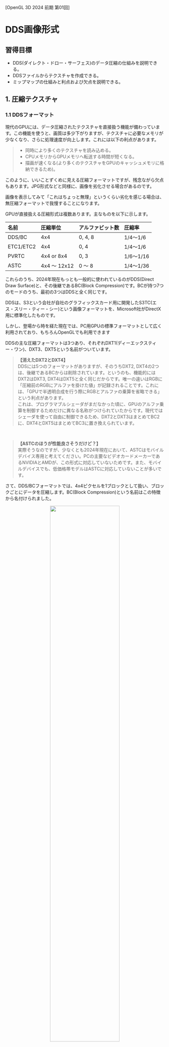 [OpenGL 3D 2024 前期 第01回]

# DDS画像形式

## 習得目標

* DDS(ダイレクト・ドロー・サーフェス)のデータ圧縮の仕組みを説明できる。
* DDSファイルからテクスチャを作成できる。
* ミップマップの仕組みと利点および欠点を説明できる。

## 1. 圧縮テクスチャ

### 1.1 DDSフォーマット

現代のGPUには、データ圧縮されたテクスチャを直接扱う機能が備わっています。この機能を使うと、画質は多少下がりますが、テクスチャに必要なメモリが少なくなり、さらに処理速度が向上します。これには以下の利点があります。

>* 同時により多くのテクスチャを読み込める。
>* CPUメモリからGPUメモリへ転送する時間が短くなる。
>* 描画が速くなる(より多くのテクスチャをGPUのキャッシュメモリに格納できるため)。

このように、いいことずくめに見える圧縮フォーマットですが、残念ながら欠点もあります。JPG形式などと同様に、画像を劣化させる場合があるのです。

画像を表示してみて「これはちょっと無理」というくらい劣化を感じる場合は、無圧縮フォーマットで我慢することになります。

<div style="page-break-after: always"></div>

GPUが直接扱える圧縮形式は複数あります。主なものを以下に示します。

| 名前      | 圧縮単位      | アルファビット数 | 圧縮率 |
|:----------|:-------------|:----------------|:-------|
| DDS/BC    | 4x4          | 0, 4, 8         | 1/4～1/6 |
| ETC1/ETC2 | 4x4          | 0, 4            | 1/4～1/6 |
| PVRTC     | 4x4 or 8x4   | 0, 3            | 1/6～1/16 |
| ASTC      | 4x4 ～ 12x12 | 0 ～ 8          | 1/4～1/36 |

これらのうち、2024年現在もっとも一般的に使われているのがDDS(Direct Draw Surface)と、その後継であるBC(Block Compression)です。BCが持つ7つのモードのうち、最初の3つはDDSと全く同じです。

DDSは、S3という会社が自社のグラフィックスカード用に開発したS3TC(エス・スリー・ティー・シー)という画像フォーマットを、Microsoft社がDirectX用に標準化したものです。

しかし、登場から時を経た現在では、PC用GPUの標準フォーマットとして広く利用されており、もちろんOpenGLでも利用できます

DDSの主な圧縮フォーマットは3つあり、それぞれDXT1(ディーエックスティー・ワン)、DXT3、DXT5という名前がついています。

>**【消えたDXT2とDXT4】**<br>
>DDSには5つのフォーマットがありますが、そのうちDXT2, DXT4の2つは、後継であるBCからは削除されています。というのも、機能的にはDXT2はDXT3, DXT4はDXT5と全く同じだからです。唯一の違いはRGBに「圧縮前のRGBにアルファを掛けた値」が記録されることです。これには、「GPUで半透明合成を行う際にRGBとアルファの乗算を省略できる」という利点があります。<br>
>これは、プログラマブルシェーダがまだなかった頃に、GPUのアルファ乗算を制御するためだけに異なる名称がつけられていたからです。現代ではシェーダを使って自由に制御できるため、DXT2とDXT3はまとめてBC2に、DXT4とDXT5はまとめてBC3に置き換えられています。

<br>

>**【ASTCのほうが性能良さそうだけど？】**<br>
>実際そうなのですが、少なくとも2024年現在において、ASTCはモバイルデバイス専用と考えてください。PCの主要なビデオカードメーカーであるNVIDIAとAMDが、この形式に対応していないためです。また、モバイルデバイスでも、低価格帯モデルはASTCに対応していないことが多いです。

<div style="page-break-after: always"></div>

さて、DDS/BCフォーマットでは、4x4ピクセルを1ブロックとして扱い、ブロックごとにデータを圧縮します。BC(Block Compression)という名前はこの特徴から名付けられました。
  
<p align="center">
<img src="images/tips_02_image1.png" width="66%" /><br>
https://www.webtech.co.jp/blog/optpix_labs/format/4569/
</p>

次の図ように、各ブロックはRGB成分とアルファ成分に分けて圧縮されます。
  
<p align="center">
<img src="images/tips_02_image2.png" width="66%" /><br>
https://www.webtech.co.jp/blog/optpix_labs/format/4569/
</p>

RGB成分の圧縮では、まずブロックを代表する色を2つ抽出し、これを16ビットカラーに圧縮します。この2色を線形補間して2つの中間色を作り出し、各ピクセルデータは、4色のうち最も近い色の番号で置き換えられます。

このような仕組みになっているため、4x4の中に主要な色が3色以上含まれていると正しい色を復元できなくなってしまいます。また、24ビットカラーを16ビットカラーに圧縮するため、微妙な色合いの再現は苦手です。

<p align="center">
<img src="images/tips_02_image3.png" width="66%" /><br>
https://techblog.sega.jp/entry/2016/12/26/100000
</p>

また、DXT1は中間色の片方を透明色にすることができ、限定的ながらアルファ成分を扱えます(透明か不透明かの二択)。しかし、徐々に薄くなっていく、濃くなっていくという表現はできません。これらの表現が必要な場合はDXT3とDXT5を使います。

DXT3とDXT5は、RGB成分についてはDXT1と変わりませんが、アルファ成分もブロック圧縮して保存する点が異なります。

DXT3では0.0～1.0を16等分した16色を使用し、アルファ値を最も近い色の番号で置き換えます。

DXT5ではDXT1のように2つの代表色を抽出し、この2色を線形補間して6つの中間色を作ります。ただし、カラー圧縮は行われません(8ビットのままです)。そして、各ピクセルデータを8色のうち最も近い色の番号で置き換えます。

| 種類 | アルファ成分の扱い | 32ビット画像に対する圧縮率 |
|:----:|:-----|:-:|
| DXT1 | 2段階(透明か不透明かの二択) | 1/8 |
| DXT3 | 16段階(0.0～1.0の間の等分)  | 1/4 |
| DXT5 | 8段階(代表2色と中間6色)     | 1/4 |

DXT1は透明度の対応が限定的なため、アルファが不要な一枚絵や、図形の境界がくっきりしているフォント、デカール画像などに適しています。

DXT5は1ブロック中には8段階しか扱えませんが、ブロック単位で代表色を指定できるため、透明度がゆるやかに変化する画像に適しています。ほとんどのアルファあり画像はこの形式が合います。

DXT3は1ブロック中で16段階の透明度を扱えるため、せまい範囲で透明度が急激に変化する画像に適しています。図形の境界にアンチエイリアスを伴うフォントやアイコン画像にはこの形式が合っています。

### 1.2 DDSヘッダ構造体を定義する

DDSファイルもTGAファイルと同様に、ファイルの先頭部分に画像情報が格納されています。この情報のことを「DDSヘッダ」といいます。DDSファイルを読み込むには、最初にDDSヘッダを読み込んで内容を解析する必要があります。

そこで、DDSヘッダを表す構造体を定義します。プロジェクトの`Src/Engine`フォルダに
`dds.h`(ディーディーエス・エイチ)という名前のヘッダファイルを追加してください。<br>
追加したファイルを開き、次のプログラムを追加してください。

```diff
+/**
+* @file dds.h
+*/
+#ifndef DDS_H_INCLUDED
+#define DDS_H_INCLUDED
+#include "glad/glad.h"
+#include <cstdint>
+
+/**
+* DDSファイルからテクスチャを作成する
+*
+* @param filename  DDSファイル名
+*
+* @retval 0以外 作成したテクスチャの管理番号
+* @retval 0     作成失敗
+*/
+GLuint LoadDDS(const char* filename);
+
+/**
+* 画像のピクセル形式
+*/
+struct DDS_PIXEL_FORMAT
+{
+  uint32_t size;         // この構造体のバイト数(32)
+  uint32_t flags;        // 画像に含まれるデータの種類を示すフラグ
+  uint32_t fourCC;       // 画像フォーマットを示すFOURCC
+  uint32_t rgbBitCount;  // 1ピクセルのビット数
+  uint32_t redBitMask;   // 赤要素が使う部分を示すビット
+  uint32_t greenBitMask; // 緑要素が使う部分を示すビット
+  uint32_t blueBitMask;  // 青要素が使う部分を示すビット
+  uint32_t alphaBitMask; // 透明要素が使う部分を示すビット
+};
+
+/**
+* DDSファイルヘッダ
+*/
+struct DDS_HEADER
+{
+  uint32_t size;              // この構造体のバイト数(124)
+  uint32_t flags;             // どのパラメータが有効かを示す基本フラグ
+  uint32_t height;            // 画像の高さ(ピクセル数)
+  uint32_t width;             // 画像の幅(ピクセル数)
+  uint32_t pitchOrLinearSize; // 横のバイト数または画像1枚のバイト数
+  uint32_t depth;             // 画像の奥行き(枚数)(3次元テクスチャ等で使用)
+  uint32_t mipmapCount;       // 含まれているミップマップレベル数
+  uint32_t reserved1[11];     // (将来のために予約されている)
+  DDS_PIXEL_FORMAT ddspf;     // 画像のピクセル形式
+  uint32_t caps[4];           // 画像の特性を示すフラグ
+  uint32_t reserved2;         // (将来のために予約されている)
+};
+
+#endif // DDS_H_INCLUDED
```

DDSヘッダを表すために、`DDS_HEADER`(ディーディーエス・ヘッダ)という名前の構造体を定義しました。

それから、`DDS_HEADER`には「画像のピクセル形式を表す領域」があります。この部分を表す構造体として、`DDS_PIXEL_FORMAT`(ディーディーエス・ピクセル・フォーマット)を定義しました。

>**【なぜ構造体の名前が大文字なの？】**<br>
>それは、これらの構造体はMicrosoftが定義したものが元になっているからです。名前を合わせておくと、検索したときに見つけやすくなります。

DDSヘッダには複数のフラグ領域があり、それぞれが画像の異なる属性を表します。<br>
例えば`DDS_HEADER::flags`(フラッグス)は、ファイルにどのような基本データが含まれるかを表します。

また、`DDS_HEADER::caps`(キャップス)は、ファイルに格納されている画像の種類や枚数を表します。`DDS_PIXEL_FORMAT::flags`は、`DDSPixelFoamat`のどのパラメータが有効かを表します。

これらのフラグには、意味が重複する情報が含まれることがあります。そのような場合、仕様ではどちらもフラグをセットすることになっています。しかし、一部のテクスチャ圧縮ツールはいずれかしかセットしないことがあるため、注意が必要です。

### 1.3 DDSヘッダで使われるフラグを定義する

プログラムを見やすくするため、これらのフラグが取りうる値を定義します。<br>
まず`DDS_HEADER::flags`に設定される「基本フラグ」から定義しましょう。`DDS_HEADER`
構造体の定義の下に、次のプログラムを追加してください。

```diff
   uint32_t caps[4];           // 画像の特性を示すフラグ
   uint32_t reserved2;         // (将来のために予約されている)
 };
+
+// 基本フラグ
+constexpr uint32_t DDSD_CAPS        = 0x00'0001; // capsが有効(必須)
+constexpr uint32_t DDSD_HEIGHT      = 0x00'0002; // widthが有効(必須)
+constexpr uint32_t DDSD_WIDTH       = 0x00'0004; // heightが有効(必須)
+constexpr uint32_t DDSD_PITCH       = 0x00'0008; // pitchOrLinearSizeのpitchが有効
+constexpr uint32_t DDSD_PIXELFORMAT = 0x00'1000; // ddspfが有効(必須)
+constexpr uint32_t DDSD_MIPMAPCOUNT = 0x02'0000; // mipmapCountが有効
+constexpr uint32_t DDSD_LINEARSIZE  = 0x08'0000; // pitchOrLinearSizeのlinearSizeが有効
+constexpr uint32_t DDSD_DEPTH       = 0x80'0000; // depthが有効

 #endif // DDS_H_INCLUDED
```

このように、基本フラグはDDSヘッダのどのメンバが有効かを表します。なお、名前の先頭にある`DDSD`は、`DDS descriptor`(DDSデスクリプタ, 「DDS記述子」という意味)の短縮形です。

次に、`DDSheader::caps`に設定されるフラグを定義します。`DDSD_DEPTH`フラグの定義の下に、次のプログラムを追加してください。

```diff
 constexpr uint32_t DDSD_MIPMAPCOUNT = 0x02'0000; // mipmapCountが有効
 constexpr uint32_t DDSD_LINEARSIZE  = 0x08'0000; // pitchOrLinearSizeのlinearSizeが有効
 constexpr uint32_t DDSD_DEPTH       = 0x80'0000; // depthが有効
+
+// 画像特性フラグ1
+constexpr uint32_t DDSCAPS_TEXTURE = 0x00'1000; // テクスチャである(必須)
+constexpr uint32_t DDSCAPS_MIPMAP  = 0x40'0000; // ミップマップが格納されている
+constexpr uint32_t DDSCAPS_COMPLEX = 0x00'0008; // 二枚以上のサーフェスが格納されている
+
+// 画像特性フラグ2
+constexpr uint32_t DDSCAPS2_CUBEMAP = 0x00'0200; // キューブマップテクスチャが格納されている
+constexpr uint32_t DDSCAPS2_VOLUME  = 0x20'0000; // ボリュームテクスチャが格納されている

 #endif // DDS_H_INCLUDED
```

画像特性フラグは、格納されている画像の種類や枚数の概要を表します。名前の先頭にある
`DDSCAPS`は、`DDS caps`(DDSキャプス, 「DDS特性」という意味)を意味します。

あと一つ、ピクセル形式に関するフラグを定義します。`DDS_PIXEL_FORMAT`構造体の定義の下に、次のプログラムを追加してください。

```diff
   uint32_t blueBitMask;  // 青要素が使う部分を示すビット
   uint32_t alphaBitMask; // 透明要素が使う部分を示すビット
 };
+
+// ピクセル形式フラグ
+constexpr uint32_t DDPF_ALPHAPIXELS = 0x01;   // alphaBitMaskが有効
+constexpr uint32_t DDPF_ALPHA       = 0x02;   // alphaBitMaskが有効(RGBのBitMaskは無効)
+constexpr uint32_t DDPF_FOURCC      = 0x04;   // fourCCが有効(BitMaskは無効)
+constexpr uint32_t DDPF_RGB         = 0x40;   // RGBのBitMaskが有効
+constexpr uint32_t DDPF_LUMINANCE = 0x2'0000; // redBitMaskが有効(GBのBitMaskは無効)

 /**
 * DDSファイルヘッダ
```

ピクセル形式フラグは、`DDS_PIXEL_FORMAT`のどのメンバが有効かを表します。名前の先頭にある`DDPF`は`Direct Draw Pixel Format`(ダイレクト・ドロー・ピクセル・フォーマット)の短縮形です。

`DDS_PIXEL_FORMAT`構造体は、以下の2つのうちどちらかの方法でピクセル形式を表します。

>* `fourCC`(フォー・シーシー)メンバによる圧縮フォーマットの指定
>* ビットマスクメンバによる無圧縮フォーマットの指定

今回は「圧縮フォーマット」に絞ってDDSの読み込み処理を作成します。DDSファイルに対応する利点は圧縮フォーマットにあるからです。

なお、`fourCC`は`four Character Code`(フォー・キャラクタ・コード)の短縮形で、<br>
「4文字で表されるデータ種別」を意味します。

例えば、DXT1形式に対応するfourCCは<br>
&emsp;`D`=0x44 `X`=0x58 `T`=0x54 `1`=0x31<br>
を連結した`0x31545844`です。

>**【無圧縮フォーマットに対応するべき？】**<br>
>無圧縮形式のDDSを読み込めると「すべてのテクスチャファイルをDDSに統一できる」という利点が得られます。TGA関係のコードを削除できるため、テクスチャを読み込むプログラムが分かりやすくなるはずです。また、2つ以上の形式が混在していると、どちらを使うべきか迷ったり、使うべき形式を間違えることが考えられますが、DDSに統一できれば、そのような混乱やミスを減らせる可能性があります。<br>
>ただ、無圧縮形式を必要とするのはUIがほとんどです。基本はDDS、UIはTGAというように使い分ければ、形式を間違えることは防げるでしょう。

### 1.4 DDPixelFormatを読み込む関数を定義する

それでは、DDSファイルの読み込みを実装していきましょう。プロジェクトの`Src/Engine`<br>
フォルダに`dds.cpp`という名前のCPPファイルを追加してください。追加したファイルを開き、次のプログラムを追加してください。

```diff
+/**
+* @file dds.cpp
+*/
+#include "dds.h"
+#include "Debug.h"
+#include <filesystem>
+#include <fstream>
+#include <memory>
+
+namespace {
+
+/**
+* バイト列から数値を復元する
+*
+* @param p バイト列へのポインタ
+*
+* @return 復元した数値
+*/
+uint32_t Get(const char* buf)
+{
+  const uint8_t* p = reinterpret_cast<const uint8_t*>(buf);
+  return p[0] + (p[1] << 8UL) + (p[2] << 16UL) + (p[3] << 24UL);
+}
+
+} // unnamed namespace
```

`Get`関数は`char`配列の先頭4バイトを`uint32_t`型の数値として取り出します。TGAファイルヘッダの読み込みと同様に、ファイルは`char`配列として読み出されます。そのため、`char`配列から元の数値を復元す必要があります。

DDSファイルの数値はすべて`uint32_t`なので、4バイトのデータを合成する必要があります。ただ、DDSヘッダから取り出す必要のある数値は19個もあるため、数値を復元するたびに合成式を書くのは無駄すぎます。

そこで、関数として定義することにしました。また、`Get`という関数名は普遍的すぎるため、関数名が重複する可能性があります。万が一を考えて、ファイル外から名前を見えなくするために無名名前空間の中に入れています。

それでは、`Get`関数を使ってピクセル形式を読み込みましょう。<br>
関数名は`ReadDDSPixelFormat`(リード・ディーディーエス・ピクセル・フォーマット)とします。無名名前空間の下に、次のプログラムを追加してください。

```diff
   const uint8_t* p = reinterpret_cast<const uint8_t*>(buf);
   return p[0] + (p[1] << 8UL) + (p[2] << 16UL) + (p[3] << 24UL);
 }
+
+/**
+* バッファからピクセル形式を読み出す
+*
+* @param buf 読み出し元バッファ
+*
+* @return ピクセル形式を表すDDS_PIXEL_FORMAT構造体
+*/
+DDS_PIXEL_FORMAT ReadDDSPixelFormat(const char* buf)
+{
+  DDS_PIXEL_FORMAT tmp = {};
+  tmp.size = Get(buf + 0);
+  tmp.flags = Get(buf + 4);
+  tmp.fourCC = Get(buf + 8);
+  tmp.rgbBitCount = Get(buf + 12);
+  tmp.redBitMask = Get(buf + 16);
+  tmp.greenBitMask = Get(buf + 20);
+  tmp.blueBitMask = Get(buf + 24);
+  tmp.alphaBitMask = Get(buf + 28);
+  return tmp;
+}

 } // unnamed namespace
```

今回定義した構造体は、DDSファイルのバイト配置と順序を合わせてあります。そのため、先頭から順番に、4バイト単位で読み込めばすべてのデータを復元することができます。

### 1.5 DDS_HEADERを読み込む関数を定義する

次に、`DDS_HEADER`を読み込む関数を定義します。<br>
関数名は`ReadDDSHeader`(リード・ディーディーエス・ヘッダ)とします。
`ReadDDSPixelFormat`関数の定義の下に、次のプログラムを追加してください。

```diff
   tmp.alphaBitMask = Get(buf + 28);
   return tmp;
 }
+
+/**
+* バッファからDDSヘッダを読み出す
+*
+* @param buf 読み出し元バッファ
+*
+* @return DDSヘッダを表すDDS_HEADER構造体
+*/
+DDS_HEADER ReadDDSHeader(const char* buf)
+{
+  DDS_HEADER tmp = {};
+  tmp.size = Get(buf + 0);
+  tmp.flags = Get(buf + 4);
+  tmp.height = Get(buf + 8);
+  tmp.width = Get(buf + 12);
+  tmp.pitchOrLinearSize = Get(buf + 16);
+  tmp.depth = Get(buf + 20);
+  tmp.mipmapCount = Get(buf + 24);
+  for (int i = 0; i < 11; ++i) {
+    tmp.reserved1[i] = Get(buf + 28 + i * 4);
+  }
+  tmp.ddspf = ReadDDSPixelFormat(buf + 72);
+  for (int i = 0; i < 4; ++i) {
+    tmp.caps[i] = Get(buf + 104 + i * 4);
+  }
+  tmp.reserved2 = Get(buf + 120);
+  return tmp;
+}

 } // unnamed namespace
```

`reserved1`(リザーブド・ワン)と`caps`(キャプス)は配列なので、forを使って読み込みを行っています。

### 1.6 LoadDDS関数を定義する

作成した関数を使って、DDSファイルを読み込みましょう。無名名前空間の閉じカッコの下に、次のプログラムを追加してください。

```diff
   tmp.reserved2 = Get(buf + 120);
   return tmp;
 }

 } // unnamed namespace
+
+/**
+* DDSファイルからテクスチャを作成する
+*/
+GLuint LoadDDS(const char* filename)
+{
+  // ファイルを開く
+  std::ifstream ifs(filename, std::ios_base::binary);
+  if ( ! ifs) {
+    LOG_ERROR("%sを開けません", filename);
+    return 0; // 作成失敗
+  }
+
+  // ファイルの先頭部分を読み込む
+  char buf[128];
+  ifs.read(buf, 128);
+  if (buf[0] != 'D' || buf[1] != 'D' || buf[2] != 'S' || buf[3] != ' ') {
+    LOG_ERROR("%sはDDSファイルではありません", filename);
+    return 0; // 作成失敗
+  }
+
+  // DDSヘッダを取り出す
+  const DDS_HEADER header = ReadDDSHeader(buf + 4);
+  if (header.size != 124) {
+    LOG_ERROR("%sは未対応のDDSファイルです", filename);
+    return 0; // 作成失敗
+  }
+}
```

ファイルを開くことができたら、ファイルの先頭128バイトを読み込み、先頭4バイトが'DDS 'かどうかを判定します。

DDSファイルの先頭4バイトには`D`, `D`, `S`, `(空白)`の4文字が記録されています。この部分を見ることで、本当にDDSファイルかどうかを判定することができます。先頭が`DDS `以外の場合は「作成失敗」を返します。

この4バイトの直後に124バイトのDDSヘッダが存在します。DDSヘッダの`size`メンバにはヘッダのバイト数が記録されています。2024年現在、この値は常に`124`でなくてはなりません。

`size`メンバが`124`以外の場合、DDSファイルではないか、未知のDDSファイルの可能性が高いので「作成失敗」を返します。

DDSヘッダが正しいことが判明したら、次はDDSピクセル形式を調べて、対応するOpenGLのフォーマットを選択します。

DDSピクセル形式は`fourCC`によって定義されます。`fourCC`を判定するために、4つの文字から`fourCC`を計算する関数を追加します。`Get`関数の定義の下に、次のプログラムを追加してください。

```diff
   const uint8_t* p = reinterpret_cast<const uint8_t*>(buf);
   return p[0] + (p[1] << 8UL) + (p[2] << 16UL) + (p[3] << 24UL);
 }
+
+/**
+* FOURCCを作成する
+*
+* @param a FOURCCの1文字目
+* @param b FOURCCの2文字目
+* @param c FOURCCの3文字目
+* @param d FOURCCの4文字目
+*
+* @return a, b, c, dから計算したFOURCC
+*/
+constexpr uint32_t MakeFourCC(char a, char b, char c, char d)
+{
+  return a + (b << 8UL) + (c << 16UL) + (d << 24UL);
+}

 /**
 * バッファからピクセル形式を読み出す
```

また、DXT圧縮形式はOpenGLの拡張機能として定義されているため、標準では対応するマクロ定数が未定義です。そこで、必要なマクロ定数を定義します。`dds.cpp`の先頭に次のプログラムを追加してください。

```diff
 #include <filesystem>
 #include <fstream>
 #include <vector>
+
+// GL_EXT_texture_compression_s3tc
+constexpr uint32_t GL_COMPRESSED_RGBA_S3TC_DXT1_EXT = 0x83F1;
+constexpr uint32_t GL_COMPRESSED_RGBA_S3TC_DXT3_EXT = 0x83F2;
+constexpr uint32_t GL_COMPRESSED_RGBA_S3TC_DXT5_EXT = 0x83F3;

 namespace /* unnamed */ {

 /**
 * バイト列から数値を復元する
```

これで準備が整いました。`fourCC`を使ってOpenGLのピクセル形式を選択しましょう。
`LoadDDS`関数に戻り、DDSヘッダを取り出すプログラムの下に次のプログラムを追加してください。

```diff
     LOG_ERROR("%sは未対応のDDSファイルです", filename);
     return 0; // 作成失敗
   }
+
+  // DDSピクセル形式に対応するOpenGLピクセル形式を選択
+  GLenum imageFormat;      // 画像データのピクセル形式
+  GLenum gpuFormat;        // GPU側のピクセル形式
+  uint32_t blockSize = 16; // 1ブロックのバイト数
+  if (header.ddspf.flags & DDPF_FOURCC) {
+    // ピクセル形式がFourCCで定義されている場合
+    constexpr struct {
+      uint32_t fourCC;
+      uint32_t blockSize;
+      GLenum imageFormat;
+    } formatList[] = {
+      { MakeFourCC('D', 'X', 'T', '1'), 8, GL_COMPRESSED_RGBA_S3TC_DXT1_EXT },
+      { MakeFourCC('D', 'X', 'T', '3'), 16, GL_COMPRESSED_RGBA_S3TC_DXT3_EXT },
+      { MakeFourCC('D', 'X', 'T', '5'), 16, GL_COMPRESSED_RGBA_S3TC_DXT5_EXT },
+    };
+    bool supported = false;
+    for (const auto& e : formatList) {
+      if (header.ddspf.fourCC == e.fourCC) {
+        imageFormat = e.imageFormat;
+        blockSize = e.blockSize;
+        supported = true;
+        break;
+      }
+    } // for formatLiat
+    if (!supported) {
+      LOG_ERROR("%sは未対応のDDSファイルです", filename);
+      return 0; // 作成失敗
+    }
+
+    // 圧縮テクスチャでは画像とGPUのピクセル形式を合わせる必要がある
+    gpuFormat = imageFormat;
+  } else {
+    LOG_ERROR("%sは圧縮DDSではありません", filename);
+    return 0; // 作成失敗
+  }
 }
```

最初に`fourCC`が有効かどうかをチェックします。これは`DDS_PIXEL_FORMAT`の`flags`メンバを調べることで判定できます。`DDPF_FOURCC`ビットが`1`の場合、ピクセル形式はFOURCCによって定義されています。

`fourCC`が有効な場合はDXT1, DXT3, DXT5のいずれかを判定し、対応するOpenGLピクセル形式とブロックのバイト数を設定します。

また、DXT1に限り、ブロックサイズは8になります。DXT1はアルファ専用データを持たないため、その分1ブロックのデータが少ないのです。

### 1.7 ミップマップに対応する

これでピクセル形式が判明したので、ようやく画像データを読み込むことができます。TGAファイルと異なり、DDSファイルはさまざまなテクスチャ形式をそのまま記録できるように作られています。

そのため、「ミップマップ」や「キューブマップ」、「テクスチャ配列」などにも対応しています。最初から全てに対応するのは大変なので、今回は「ミップマップ」にだけ対応することにします。

<div style="page-break-after: always"></div>

「ミップマップ」とは、

>あらかじめ縦横1/2, 1/4, 1/8, ...のサイズに縮小した画像を用意しておき、画面に描画される面積に応じて使い分ける

という手法のことです。

<p align="center">
<img src="images/tips_02_mipmap.jpg" width="50%" />
</p>

GPUは描画の効率化のため、テクスチャを小さく表示する場合でも実際に画像を縮小したりはせず、単純にそれらしい位置にあるテクセルを取得して表示します。

このため、縮小された画像の品質はあまりよくありません。そのうえ、わずかな数のピクセルを描画するためだけに、巨大なテクスチャの様々な座標にアクセスしなくてはならないため、テクセルを取得する速度が大きく低下します。

ミップマップを使うと、まず事前に高品質に縮小した画像を準備できるため、画像が縮小表示された場合でも品質が低下しません。さらに、適切なサイズのテクスチャにアクセスできるため、テクセルの取得が高速化されます。

ミップマップの欠点は、縮小画像のためにGPUメモリが余分に必要になることです。ミップマップを使用するとテクスチャサイズが1.33倍になります。

>2024年現在において、メモリ使用量が1.33倍になることは許容範囲内とされています。ただし、UI画像など2D系の画像はミップマップが不要なことが多いため、用途によって使い分けることが重要です。

DDSファイルにおけるミップマップは「元サイズの画像の次に1/2サイズの画像、その次に1/4サイズの画像、その次に1/8サイズの画像」というように、大きいサイズから順番に記録されています。

つまり、順番にデータを読み込めばミップマップを取得できます。ミップマップの数はDDSヘッダの`mipmapCount`メンバの値です。それでは、OpenGLピクセル形式を選択するプログラムの下に、次のプログラムを追加してください。

```diff
     LOG_ERROR("%sは圧縮DDSではありません", filename);
     return 0; // 作成失敗
   }
+
+  // テクスチャを作成してGPUメモリを確保
+  GLuint tex;
+  glCreateTextures(GL_TEXTURE_2D, 1, &tex);
+  glTextureStorage2D(tex, header.mipmapCount, gpuFormat, header.width, header.height);
+
+  // CPU側のメモリを確保
+  // DXT1=0.5バイト/ピクセル, DXT1以外=1バイト/ピクセル
+  auto p = std::make_unique<char[]>(header.width * header.height);
+
+  // 画像を読み込む
+  glBindTexture(GL_TEXTURE_2D, tex); // テクスチャをOpenGLコンテキストにバインド
+  uint32_t width = header.width;
+  uint32_t height = header.height;
+  for (uint32_t mipLevel = 0; mipLevel < header.mipmapCount; ++mipLevel) {
+    // 圧縮テクスチャのデータはブロック単位で記録されるので、
+    // 縦横のブロック数からバイト数を計算する
+    const uint32_t w = (width + 3) / 4;  // 横のブロック数
+    const uint32_t h = (height + 3) / 4; // 縦のブロック数
+    const uint32_t imageBytes = w * h * blockSize; // 画像のバイト数
+
+    // データを読み込んでテクスチャを作成
+    ifs.read(p.get(), imageBytes);
+    glCompressedTexSubImage2D(GL_TEXTURE_2D, mipLevel,
+      0, 0, width, height, imageFormat, imageBytes, p.get());
+
+    // 次のミップマップのために縦横を1/2サイズにする
+    width = std::max(1u, width / 2);
+    height = std::max(1u, height / 2);
+  }
+  glBindTexture(GL_TEXTURE_2D, 0); // バインド解除
 }
```

for文の先頭では、画像のバイト数を計算しています。圧縮テクスチャは4x4ピクセルのブロック単位で圧縮されています。画像の幅や高さが4の倍数でない場合、詰め物を追加して4x4にしてから圧縮されます。

そのため、画像データの総ブロック数は、幅および高さを4の倍数で切り上げて掛けたものになります。画像のバイト数を得るには、総ブロック数にブロックサイズを掛けます。<br>
次に`read`メンバ関数で画像データを読み込みます。

そして、読み込んだ画像データをGPUメモリにコピーします。圧縮テクスチャをGPUメモリにコピーするには、`glCompressedTexSubImage2D`(ジーエル・コンプレスド・テックス・サブ・イメージ・ツーディ)という、専用の関数を使う必要があります。

無圧縮テクスチャ用の`glTextureSubImage2D`関数は使えないので注意してください。

<p><code class="tnmai_code"><strong>【書式】</strong><br>
void glCompressedTexSubImage2D(バインドターゲット, ミップマップのレベル<br>
&emsp;転送先X座標, 転送先Y座標, 画像の幅, 画像の高さ,<br>
&emsp;画像のピクセル形式, 画像のバイト数, 画像データのアドレス);
</code></p>

ミップマップのレベルは0から始まります。レベル0は元サイズの画像を意味します。

指定するピクセル形式については、次の点に注意してください。

>`glCompressedTexSubImage2D`に指定するピクセル形式は`glTextureStorage2D`に指定したピクセル形式と同じでなくてはならない。

これは、圧縮形式の画像データは、そのままGPUメモリに配置できるように設計されているためです。

対して、無圧縮の画像データの場合はGPUメモリの構造とは無関係なことが多いです。そのため、GPUメモリを確保する`glTextureStorage2D`と、画像データをGPUメモリにコピーする
`glTextureSubImage2D`は、ピクセル形式の指定方法が異なっています。

forループの末尾では、次のミップマップレベルのために縦横のサイズを半分にしています。<br>
ミップマップは段階ごとに半分のサイズになると決められているからです。

これで圧縮テクスチャを作成できました。最後に、テクスチャのパラメータを設定します。<br>
テクスチャのバインドを解除するプログラムの下に、次のプログラムを追加してください。

```diff
     height = std::max(1u, height / 2);
   }
   glBindTexture(GL_TEXTURE_2D, 0); // バインド解除
+
+  // 最大ミップマップレベルを設定
+  glTextureParameteri(tex, GL_TEXTURE_MAX_LEVEL, header.mipmapCount - 1);
+
+  // 拡大縮小フィルタを設定
+  // 縮小フィルタはミップマップを考慮して選択
+  if (header.mipmapCount > 1) {
+    glTextureParameteri(tex, GL_TEXTURE_MIN_FILTER, GL_LINEAR_MIPMAP_NEAREST);
+  } else {
+    glTextureParameteri(tex, GL_TEXTURE_MIN_FILTER, GL_LINEAR);
+  }
+  glTextureParameteri(tex, GL_TEXTURE_MAG_FILTER, GL_LINEAR);
+
+  // 作成したテクスチャを返す
+  return tex;
 }
```

OpenGLのデフォルトでは最大ミップマップレベルが1000に設定されます。当然ながら、この値は全てのミップマップテクスチャにとって大きすぎます。

そこで、`glTextureParameteri`関数を使って適切な値を設定します。レベルは0から始まるので、ミップマップ数から1を引いた値を指定します。

また、ミップマップを有効にするには、ミップマップ用の縮小フィルタを指定しなくてはなりません。これは、「ミップマップ間の補間方法」を指定する必要があるためです。

#### 【ミップマップ間の線形補間】

GPUは画像の表示面積に応じて、自動的に利用するミップマップを選択します。ただし、ミップマップは1/2単位のサイズしか存在しないため、ほとんどの場合でちょうどよい大きさのテクスチャを選ぶことはできません。

テクスチャパラメータによって、最もそれらしい大きさのミップマップで妥協するか、2つのミップマップを線形補間してより適切な色を作り出すかを選ぶことができます。利用可能な補間方法は以下の4つです。

| マクロ名 | テクスチャの線形補間 | ミップマップの線形補間 | 速度 |
|:--|:--|:--|:--|
| GL_NEAREST_MIPMAP_NEAREST | 最も近い1ピクセル       | 最も近いミップマップ        | 速い |
| GL_LINEAR_MIPMAP_NEAREST  | 周囲4ピクセルの線形補間 | 最も近いミップマップ        | 普通 |
| GL_NEAREST_MIPMAP_LINEAR  | 最も近い1ピクセル       | 2枚のミップマップの線形補間 | ちょっと遅い |
| GL_LINEAR_MIPMAP_LINEAR   | 周囲4ピクセルの線形補間 | 2枚のミップマップの線形補間 | 遅い |

マクロ名の前半は「テクスチャの補間方法」、後半は「ミップマップ間の補間方法」を表します。補間方法は`NEAREST`(ニアレスト, 「<ruby>最近傍<rt>さいきんぼう</rt></ruby>」という意味)、と`LINEAR`(リニア、「線形」という意味)の組み合わせです。

基本的な傾向として、`LINEAR`を選ぶと品質が上がり、`NEAREST`を選ぶと速度が上がります。ただ、「テクスチャの線形補間」と「ミップマップの線形補間」では変化の度合いが異なります。

| 線形補間の対象 | 品質 | 速度 |
|:--|:--|:--|
| テクスチャ | 違いが分かりやすい | 1枚のテクスチャで完結するので、ほとんど遅くならない |
| ミップマップ | 違いがあまり分からない | 2枚のミップマップを読む必要があるため、少し遅くなる |

パフォーマンスの観点から、通常は`GL_LINEAR_MIPMAP_NEAREST`が使われます。ただし、ミップマップがない(レベル0だけ)の場合、ミップマップ指定のない`GL_LINEAR`か
`GL_NEAREST`のいずれかを設定する必要があります。

なお、拡大フィルタは「レベル0をさらに拡大する場合」に使われるものです。そのため、選べるのは`GL_LINEAR`と`GL_NEAREST`の2つだけです。

関数の最後では、作成したテクスチャの管理番号を返しています。これで、`LoadDDS`関数は完成です。

### 1.8 TextureコンストラクタをDDSファイルに対応させる

作成した`LoadDDS`関数を使って、`Texture`クラスのコンストラクタをDDSに対応させましょう。`Texture.cpp`を開き、`dds.h`をインクルードしてください。

```diff
 * @file Texture.cpp
 */
 #include "Texture.h"
+#include "dds.h"
 #include "Debug.h"
 #include <vector>
```

次に、`Texture`コンストラクタの定義に次のプログラムを追加してください。

```diff
 * コンストラクタ
 */
 Texture::Texture(const char* filename, GLenum wrapMode)
 {
+  // 拡張子がddsの場合はDDSファイルとみなす
+  const size_t n = strlen(filename);
+  if (n >= 4 && filename[n - 4] == '.' &&
+    tolower(filename[n - 3]) == 'd' &&
+    tolower(filename[n - 2]) == 'd' &&
+    tolower(filename[n - 1]) == 's')
+  {
+    id = LoadDDS(filename);
+    if (id) {
+      glGetTextureLevelParameteriv(id, 0, GL_TEXTURE_WIDTH, &width);
+      glGetTextureLevelParameteriv(id, 0, GL_TEXTURE_HEIGHT, &height);
+      name = filename;
+      LOG("%sを読み込みました", filename);
+    }
+    return;
+  }
+
   std::ifstream file(filename, std::ios::binary);
   if (!file) {
     LOG_ERROR("%sを開けません", filename);
```

このプログラムは、画像ファイルの拡張子が`.dds`の場合に限り、DDSファイルの読み込みを行います。`tolower`(トゥ・ローワー)は「文字を小文字に変換する」関数です。

小文字に変換してから比較することで、ファイル名が大文字か小文字かに関わらず一致判定が行えます。これでDDSファイルを読み込めるようになりました。

>大文字に変換する`toupper`(トゥ・アッパー)関数もあります。

`glGetTextureLevelParameteriv`(ジーエル・ゲット・テクスチャ・レベル・パラメータ・アイ・ブイ)関数は、テクスチャの情報を取得する関数のひとつです。

<p><code class="tnmai_code"><strong>【書式】</strong><br>
void glGetTextureLevelParameteriv(テクスチャの管理番号,<br>
&emsp;ミップマップレベル, 取得する情報を表すマクロ名, 情報を格納する変数のアドレス);
</code></p>

>この関数の詳しい使い方は、以下のURLを参照してください。<br>
>`https://registry.khronos.org/OpenGL-Refpages/gl4/html/glGetTexLevelParameter.xhtml`

### 1.9 DDSファイルを使ってみる

早速DDSファイルを読み込んで使ってみましょう。まずはDDSファイルを作成します。<br>
Visual Studioの画像エディタを使うと、画像ファイルをDDSファイルに変換できます。

プロジェクトの`Res/MeshData`フォルダから適当なTGAファイルを選び、Visual Studioで開いてください。ゲーム起動後すぐに確認できるファイルを選ぶとよいでしょう。

次に、ファイルメニューにある「名前をつけて????.tgaを保存」を選択します。保存ダイアログボックスが開きますので、下の方にある「ファイルの種類」をDDSに変更して保存してください。

<p align="center">
<img src="images/tips_02_save_dds_file.png" width="70%" />
</p>

このとき、ファイルの拡張子は自動的に「.dds」に変更されます。「保存」ボタンをクリックしてファイルを保存してください。これでDDSファイルを作成することができました。

ただし、この状態では、まだ圧縮形式には変換されていません。DDSファイルのプロパティウィンドウを開き、「形式」欄を見てください。「32bpp BGRA」になっていると思います。

これは圧縮されていない形式なので圧縮形式に変更しましょう。形式欄をクリックするとリストが表示されます。上のほうにある「DXGI_FORMAT_BC1_UNORM」を選択してください。

<p align="center">
<img src="images/tips_02_select_bc1_format.png" width="40%" />
</p>

DXGI_FORMAT_BC1_UNORMはDXT1形式に相当します。形式名のBC1(ビーシー・ワン)はピクセル形式を表し、UNORM(ユー・ノーム)は`Unsinged Normalized`(アンサインド・ノーマライズド, 「符号なし、正規化あり」)を表します。

| 形式欄 | 対応するDXT形式 |
|:--|:--|
| DXGI_FORMAT_BC1_UNORM | DXT1 |
| DXGI_FORMAT_BC2_UNORM | DXT3 |
| DXGI_FORMAT_BC3_UNORM | DXT5 |

本テキストで作成したプログラムは、上記の3つの形式にしか対応していません。未対応の形式を選ばないように注意してください。

>**【変換についての注意】**<br>
>圧縮形式に変換すると元の画像に戻せなくなります。あとから画像を修正する可能性がある場合、元画像を削除しないように注意してください。

ミップマップを生成するには、画像エディタ上部の右端にある小さな`▼`(下向き三角)アイコンをクリックします。するとツールメニューが開くので「ツール→MIPSの生成」を選択します。

<p align="center">
<img src="images/tips_02_generate_mipmap.png" width="66%" />
</p>

これでミップマップが作成されます。また、画像に変更を加えたり、元に戻す操作を行った場合は、もう一度「MIPSの生成」をクリックします。そうしないと、ミップマップが更新されません。

次に変換した画像を使っているMTLファイルを開き、`map_Kd`パラメータの拡張子を`.dds`に変更してください。

例として`a_piece_of_nature`フォルダの`Ground.mtl`を変更すると、次のようになります。

```diff
 newmtl Grass_texture_1
 Kd 1 1 1
-map_Kd Grass_texture_1.tga
+map_Kd Grass_texture_1.dds
 illum 2
```

MTLファイルを変更したら、プログラムをビルドして実行してください。変更した画像がこれまでと同じように表示されていたら成功です。

<div style="page-break-after: always"></div>

>**【とても重要な注意点】**<br>
>DDSファイルはDirectX用に開発されたため、画像の原点が「左上」になっています。そのため、普通にOpenGLで読み込むと上下逆になってしまいます。
>そのため、TGAファイルをDDSファイルで置き換える場合は、DDSファイルに変換すると同時に「上下反転」もやっておく必要があります。
>草テクスチャの場合はなんとなく問題なさそうに見えますが、上下左右が似ているために違いが分からないだけです。本当は上下反転する必要があります。

<pre class="tnmai_assignment">
<strong>【課題01】</strong>
ゲームに使用する3Dモデルの画像ファイルを、できるだけ多くDDSに置き換えなさい。不透明な画像はDXGI_FORMAT_BC1_UNORM, 半透明を含む画像はDXGI_FORMAT_BC3_UNORMを使ってください。
ただし、法線マップはTGAのままにしたほうがよいでしょう。DXT形式はカラー画像用に開発されたため、法線マップに使うと大きく品質が低下するからです(試しにやってみるのは良い考えです)。
</pre>

>**【1章のまとめ】**
>
>* DXT形式は、GPUが直接扱える圧縮形式。DXT1, DXT3, DXT5の3種類がある。不透明画像にはDXT1、半透明を含む画像にはDXT5が使われる。DXT3はあまり使われない。
>* DXT形式を使うと、32ビット画像データのサイズを1/8～1/4に削減できる。必要なメモリが少なくなるため、より多くの画像を読み込めるようになり、描画速度も向上する。
>* DXT形式はカラー画像用に開発された。そのため、法線マップに使うと精度が低下する(使えないわけではない)。
>* ミップマップを使うと描画品質と描画速度が向上する。その代わり、1.33倍のメモリ容量が必要になる。

<div style="page-break-after: always"></div>

## 2. BC形式に対応する

### 2.1 ブロック圧縮(BC)形式の追加データを扱う

DXT形式はカラー画像を前提として設計されているため、法線テクスチャに使うと精度不足や補間処理が影響して、正しい法線を再現できないことが多いです。

精度に関して言うと、X, Z要素は5ビット、Y要素は6ビットしかないため、X, Z要素の向きは32種類、Y要素でも64種類の向きに強制的に変換されてしまいます。

元データではXYZそれぞれが256種類の向きを持てることを考えると、DXT形式が正しい法線を再現できないのは明らかです。

そこで、BC形式では法線に適したBC5が用意されました。BC5は法線のX成分とY成分を8ビット精度を保ったまま圧縮することで、元データの1/3の圧縮率を達成します。

BC5は精度は高いのですが、圧縮率1/6のDXT1と比べるとデータ量は増えます。そのため、精度が重要なプレイヤーキャラクターなどにはBC5を使い、あまり重要でない背景にはDXT1を使う、というように使い分けることが多いです。

さて、BC形式はDDSを拡張したデータ形式として定義されています。具体的には`FourCC`に
`DX10`(ディーエックス・テン)が指定されている場合、そのDDSファイルにはBC形式用の追加<br>
データが含まれます。

BC形式を読み取るために、まず追加データを定義します。`dds.h`を開き、次のプログラムを追加してください。

```diff
 // 画像特性フラグ2
 constexpr uint32_t DDSCAPS2_CUBEMAP = 0x00'0200; // キューブマップテクスチャが格納されている
 constexpr uint32_t DDSCAPS2_VOLUME  = 0x20'0000; // ボリュームテクスチャが格納されている
+
+/**
+* DirectX10で追加された拡張DDSファイルヘッダ
+*
+* fourCCが"DX10"の場合、DDS_HEADERの直後に置かれる
+*/
+struct DDS_HEADER_DXT10
+{
+  uint32_t dxgiFormat; // ピクセル形式
+  uint32_t resourceDimension; // テクスチャの次元数
+  uint32_t miscFlag;   // その他のフラグ(その1)
+  uint32_t arraySize;  // 配列テクスチャの要素数
+  uint32_t miscFlags2; // その他のフラグ(その2)
+};
+
+// ピクセル形式
+constexpr uint32_t DXGI_FORMAT_BC1_UNORM = 71; // DXT1
+constexpr uint32_t DXGI_FORMAT_BC2_UNORM = 74; // DXT3
+constexpr uint32_t DXGI_FORMAT_BC3_UNORM = 77; // DXT5
+constexpr uint32_t DXGI_FORMAT_BC4_UNORM = 80;
+constexpr uint32_t DXGI_FORMAT_BC4_SNORM = 81;
+constexpr uint32_t DXGI_FORMAT_BC5_UNORM = 83;
+constexpr uint32_t DXGI_FORMAT_BC5_SNORM = 84;
+constexpr uint32_t DXGI_FORMAT_BC6H_UF16 = 95;
+constexpr uint32_t DXGI_FORMAT_BC6H_SF16 = 96;
+constexpr uint32_t DXGI_FORMAT_BC7_UNORM = 98;

 #endif // DDS_H_INCLUDED
```

BC用の追加データはDirectX 10で追加されたので、構造体名にその名残を見ることができます。

BC1, BC2, BC3はそれぞれDXT1, DXT3, DXT5と全く同じで、名前を変えただけです。BC4は1要素の8ビットデータを圧縮します。BC5は2要素の8ビットデータを圧縮します。

BC6は浮動小数点数のRGB画像を扱います(アルファはありません)。名前に`H`が付いているのは、HDR画像用に設計されている点を強調するためです。<br>
`F16`は`Float 16`の略で「16ビット浮動小数点数」を意味します。

BC7はDXT5と同じ圧縮率ながら、より劣化の少ないRGBA画像形式です(Visual Studioでこの形式を選ぶと、圧縮完了まで数分間待たされるので注意)。

ピクセル形式に現れる`UNORM`(ユー・ノーム)や`SNORM`(エス・ノーム)はそれぞれ`Unsigned NORMalized`(符号なし正規化数)、`Signed NORMalized`(符号付き正規化数)の短縮形です。

「符号なし」バージョンの値の範囲は`0.0`～`1.0`、「符号付き」バージョンの値の範囲は`-1.0`～`+1.0`です。表現可能な範囲が狭いほど精度が高くなるので、目的に応じて符号の有無を選択する必要があります。

法線テクスチャの値の範囲は通常`-1.0`～`+1.0`なので、`SNORM`のほうが適しています。しかし、一般的には`UNORM`が使われます。後述しますが、DXT1とシェーダを共通化する場合に
`UNORM`のほうが都合がよいためです。

>BC形式について、もっと詳しく知りたい場合は以下のBlogを参照してください:<br>
>`https://www.webtech.co.jp/blog/optpix_labs/format/6993/`

### 2.2 追加データを読み取る関数を定義する

次に、追加データを読み取る関数を定義します。`dds.cpp`を開き、`ReadDDSHeader`関数の定義の下に、次のプログラムを追加してください。

```diff
   tmp.reserved2 = Get(buf + 120);
   return tmp;
 }
+
+/**
+* バッファからDX10拡張ヘッダ画像情報を読み出す
+*
+* @param buf 読み出し元バッファ
+*
+* @return DX10拡張ヘッダを表すDDSHeaderDXT10構造体
+*/
+DDS_HEADER_DXT10 ReadDX10Hader(const char* buf)
+{
+  DDS_HEADER_DXT10 tmp = {};
+  tmp.dxgiFormat = Get(buf + 0);
+  tmp.resourceDimension = Get(buf + 4);
+  tmp.miscFlag = Get(buf + 8);
+  tmp.arraySize = Get(buf + 12);
+  tmp.miscFlags2 = Get(buf + 16);
+  return tmp;
+}

 } // unnamed namespace
```

### 2.3 追加データからピクセル形式を取得する

続いて、`LoadDDS`関数の定義に「DX10ヘッダを解析するプログラム」を追加します。
`LoadDDS`関数にあるピクセル形式を選択するプログラムの下に、次のプログラムを追加してください。

```diff
         blockSize = e.blockSize;
         supported = true;
         break;
       }
     } // for formatList
+
+    // ピクセル形式がDX10追加データで定義されている場合
+    if (!supported && header.ddspf.fourCC == MakeFourCC('D', 'X', '1', '0')) {
+      // DX10の追加データを読み取る
+      char buf[sizeof(DDS_HEADER_DXT10)];
+      ifs.read(buf, sizeof(DDS_HEADER_DXT10));
+      const DDS_HEADER_DXT10 dx10header = ReadDX10Hader(buf);
+
+      // DX10追加データのピクセル形式とOpenGLのピクセル形式の対応表
+      constexpr struct {
+        uint32_t dxgiFormat;
+        uint32_t blockSize;
+        GLenum imageFormat;
+      } formatList[] = {
+        { DXGI_FORMAT_BC1_UNORM, 8, GL_COMPRESSED_RGBA_S3TC_DXT1_EXT },
+        { DXGI_FORMAT_BC2_UNORM, 16, GL_COMPRESSED_RGBA_S3TC_DXT3_EXT },
+        { DXGI_FORMAT_BC3_UNORM, 16, GL_COMPRESSED_RGBA_S3TC_DXT5_EXT },
+        { DXGI_FORMAT_BC4_UNORM, 8, GL_COMPRESSED_RED_RGTC1 },
+        { DXGI_FORMAT_BC4_SNORM, 8, GL_COMPRESSED_SIGNED_RED_RGTC1 },
+        { DXGI_FORMAT_BC5_UNORM, 16, GL_COMPRESSED_RG_RGTC2 },
+        { DXGI_FORMAT_BC5_SNORM, 16, GL_COMPRESSED_SIGNED_RG_RGTC2 },
+        { DXGI_FORMAT_BC6H_UF16, 16, GL_COMPRESSED_RGB_BPTC_UNSIGNED_FLOAT },
+        { DXGI_FORMAT_BC6H_SF16, 16, GL_COMPRESSED_RGB_BPTC_SIGNED_FLOAT },
+        { DXGI_FORMAT_BC7_UNORM, 16, GL_COMPRESSED_RGBA_BPTC_UNORM },
+      };
+
+      // 対応表から一致するデータを取得
+      for (const auto& e : formatList) {
+        if (dx10header.dxgiFormat == e.dxgiFormat) {
+          imageFormat = e.imageFormat;
+          blockSize = e.blockSize;
+          supported = true;
+          break;
+        }
+      }
+    } // if fourCC == DX10

     if (!supported) {
       LOG_ERROR("%sは未対応のDDSファイルです", filename);
```

### 2.4 シェーダをBC5形式に対応させる

BC5形式にはX要素とY要素しかないので、Z要素は計算で求めなくてはなりません。法線の長さは常に`1`なので、以下の式でZを求められます。

$$
X^2+Y^2+Z^2=1 
$$
$$
Z^2=1-X^2-Y^2 
$$
$$
Z = \sqrt{1-X^2-Y^2}
$$

`standard.frag`を開き、ノーマルを計算するプログラムを次のように変更してください。

```diff
   if (dot(normal, normal) > 0.0001) {
     // 8bit値であることを考慮しつつ0～1を-1～+1に変換(128を0とみなす)
     normal = normal * (255.0 / 127.0) - (128.0 / 127.0);
+ 
+    // XY成分からZ成分を復元(法線の長さは常に1なため)
+    normal.z = sqrt(1 - normal.x * normal.x - normal.y * normal.y);
 
     normal = normalize(inTBN * normal);
   } else {
```

DXT1の場合は無駄な処理にはなりますが、Zを再計算しているだけなので値は変わりません。<br>
この工夫によって、法線テクスチャにも圧縮テクスチャを使うことが可能になります。

なお、DXT1とBC5を使い分けたい場合、使えるのは`BC5_UNORM`形式のほうになります。DXT1が「符号なし正規化数」なので、同じ形式にしておかないと計算式を共用できないからです。

ただし、もしすべての法線テクスチャを`BC5_SNORM`で統一できるなら、前段にある「8bit値であることを考慮しつつ～」で行っている計算を削除できます。

>このコードには、`normal.z`について最適化の余地があります。出来の良いシェーダコンパイラなら勝手に最適化してくれるかもしれませんが、シェーダコンパイラはC++コンパイラのようには信用できないので、できる限り手動で最適化するべきです。

それでは法線テクスチャをBC5で保存して、うまく表示されるか確認しましょう。

まずはVisual Studioで適当な法線テクスチャファイルを開き、DDS形式で保存してください。

<p align="center">
<img src="images/23_bc5_unorm_0.jpg" width="66%" />
</p>

次に、プロパティウィンドウの「形式」タブから`DXGI_FORMAT_BC5_UNORM`を選択してください。

<p align="center">
<img src="images/23_bc5_unorm_1.png" width="50%" />
</p>

`BC5_UNORM`を選択したら、画像のタブをクリックしてファイルを選択状態にし、`Ctrl+S`キーを押してファイルを保存してください。

<p align="center">
<img src="images/23_bc5_unorm_2.jpg" width="50%" />
</p>

すると、画像の色が暗い黄緑色に変化します。BC5形式にはXY要素、つまりR要素とG要素に相当する要素しか記録されないので、青成分は常に0として表示されます。そのため、赤と緑が混ざって暗い黄緑色で表示されるのです。

<p align="center">
<img src="images/23_bc5_unorm_3.jpg" width="33%" />
</p>

>**【UNORMと間違えてSNORMを選ぶとどうなる】**<br>
>`BC5_SNORM`を選んでも見た目は同じように見えますが、実際には画像の精度が低下しています。もし間違えてしまった場合は`Ctrl+Z`を押して画像をもとに戻し、改めて`BC5_UNORM`を選びなおしてください。

<pre class="tnmai_assignment">
<strong>【課題02】</strong>
BC5_UNORMに変更した法線テクスチャを参照しているMTLファイルを開き、ファイル名の拡張子をddsに変更してプログラムを実行しなさい。
オブジェクトの法線が、TGAのときと同じように見えていたら成功です。
</pre>

<pre class="tnmai_assignment">
<strong>【課題03】</strong>
ゲームに使用する3Dモデルの法線テクスチャファイルを、できるだけ多くBC5_UNORMに置き換えなさい。MTLファイルの変更を忘れないこと。
</pre>

>**【2章のまとめ】**
>
>* DXT1で法線テクスチャを圧縮すると、法線を正しく再現できない。
>* BC5形式は、法線テクスチャを圧縮するために作られた新しい圧縮形式。
>* BC5はXとYの2要素しか記録しない。Z要素は計算で復元する必要がある。
>* BC5_SNORMではなくBC5_UNORMを使うと、DXT1と法線の計算を共通化できる。
